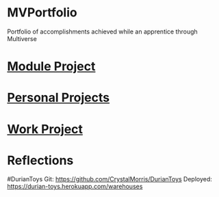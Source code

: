 # MVPortfolio
Portfolio of accomplishments achieved while an apprentice through Multiverse

# [Module Project]()
# [Personal Projects]()
# [Work Project]()
# Reflections





#DurianToys
Git:  https://github.com/CrystalMorris/DurianToys
Deployed:  https://durian-toys.herokuapp.com/warehouses


